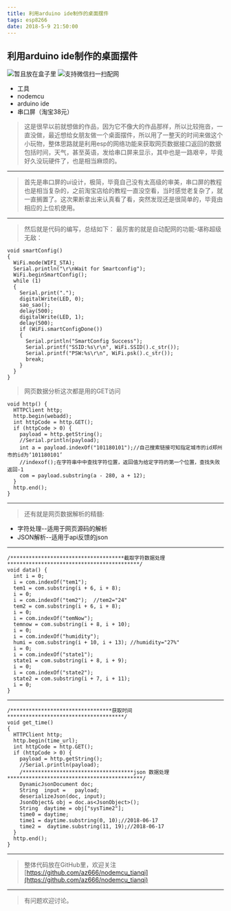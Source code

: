 ```yaml
---
title: 利用arduino ide制作的桌面摆件
tags: esp8266
date: 2018-5-9 21:50:00
---
```

## 利用arduino ide制作的桌面摆件 ##

![暂且放在盒子里](https://i.loli.net/2018/06/17/5b265c62467da.jpg)
![支持微信扫一扫配网](https://i.loli.net/2018/06/17/5b265c8d2ce40.jpg)
<!--more-->
 - 工具
 - nodemcu
 - arduino ide
 - 串口屏（淘宝38元）
 

> 这是很早以前就想做的作品，因为它不像大的作品那样，所以比较拖沓，一直没做，最近想给女朋友做一个桌面摆件，所以用了一整天的时间来做这个小玩物，整体思路就是利用esp的网络功能来获取网页数据接口返回的数据包括时间，天气，甚至英语，发给串口屏来显示，其中也是一路艰辛，毕竟好久没玩硬件了，也是相当麻烦的。

----------

> 首先是串口屏的ui设计，极简，毕竟自己没有太高级的审美，串口屏的教程也是相当复杂的，之前淘宝店给的教程一直没空看，当时感觉老复杂了，就一直搁置了。这次果断拿出来认真看了看，突然发现还是很简单的，毕竟由相应的上位机使用。


----------

> 然后就是代码的编写，总结如下：
> 最厉害的就是自动配网的功能-堪称超级无敌：

```
void smartConfig()
{
  WiFi.mode(WIFI_STA);
  Serial.println("\r\nWait for Smartconfig");
  WiFi.beginSmartConfig();
  while (1)
  {
    Serial.print(".");
    digitalWrite(LED, 0);
    sao_sao();
    delay(500);
    digitalWrite(LED, 1);
    delay(500);
    if (WiFi.smartConfigDone())
    {
      Serial.println("SmartConfig Success");
      Serial.printf("SSID:%s\r\n", WiFi.SSID().c_str());
      Serial.printf("PSW:%s\r\n", WiFi.psk().c_str());
      break;
    }
  }
}
```

> 网页数据分析这次都是用的GET访问

```
void http() {
  HTTPClient http;
  http.begin(webadd);
  int httpCode = http.GET();
  if (httpCode > 0) {
    payload = http.getString();
    //Serial.println(payload);
    int a = payload.indexOf("101180101");//自己搜索链接可知指定城市的id郑州市的id为‘101180101’
    //indexof();在字符串中中查找字符位置，返回值为给定字符的第一个位置，查找失败返回-1
    com = payload.substring(a - 280, a + 12);
  }
  http.end();
}
```


----------

> 还有就是网页数据解析的精髓:

 - 字符处理--适用于网页源码的解析
 - JSON解析--适用于api反馈的json


----------

```
/*************************************截取字符数据处理*******************************************/
void data() {
  int i = 0;
  i = com.indexOf("tem1");
  tem1 = com.substring(i + 6, i + 8);
  i = 0;
  i = com.indexOf("tem2");  //tem2="24"
  tem2 = com.substring(i + 6, i + 8);
  i = 0;
  i = com.indexOf("temNow");
  temnow = com.substring(i + 8, i + 10);
  i = 0;
  i = com.indexOf("humidity");
  humi = com.substring(i + 10, i + 13); //humidity="27%"
  i = 0;
  i = com.indexOf("state1");
  state1 = com.substring(i + 8, i + 9);
  i = 0;
  i = com.indexOf("state2");
  state2 = com.substring(i + 7, i + 11);
  i = 0;
}
```


----------

```
/*********************************获取时间**************************************/
void get_time()
{
  HTTPClient http;
  http.begin(time_url);
  int httpCode = http.GET();
  if (httpCode > 0) {
    payload = http.getString();
    //Serial.println(payload);
    /************************************json 数据处理********************************************/
    DynamicJsonDocument doc;
    String  input =   payload;
    deserializeJson(doc, input);
    JsonObject& obj = doc.as<JsonObject>();
    String  daytime = obj["sysTime2"];
    time0 = daytime;
    time1 = daytime.substring(0, 10);//2018-06-17
    time2 =  daytime.substring(11, 19);//2018-06-17
  }
  http.end();
}
```


----------

> 整体代码放在GitHub里，欢迎关注
> [https://github.com/az666/nodemcu_tianqi](https://github.com/az666/nodemcu_tianqi)


----------

> 有问题欢迎讨论。
